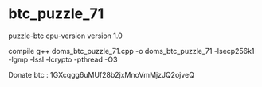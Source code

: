 # btc_puzzle_71
puzzle-btc
cpu-version
version 1.0

compile 
g++ doms_btc_puzzle_71.cpp -o doms_btc_puzzle_71 -lsecp256k1 -lgmp -lssl -lcrypto -pthread -O3

Donate btc : 1GXcqgg6uMUf28b2jxMnoVmMjzJQ2ojveQ  
